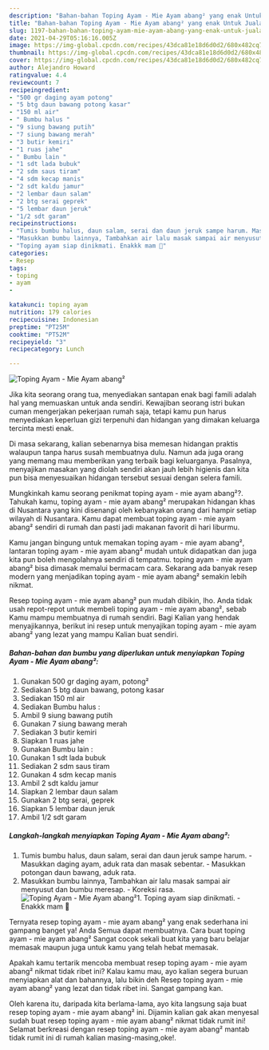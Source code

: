 ```yaml
---
description: "Bahan-bahan Toping Ayam - Mie Ayam abang² yang enak Untuk Jualan"
title: "Bahan-bahan Toping Ayam - Mie Ayam abang² yang enak Untuk Jualan"
slug: 1197-bahan-bahan-toping-ayam-mie-ayam-abang-yang-enak-untuk-jualan
date: 2021-04-29T05:16:16.005Z
image: https://img-global.cpcdn.com/recipes/43dca81e18d6d0d2/680x482cq70/toping-ayam-mie-ayam-abang-foto-resep-utama.jpg
thumbnail: https://img-global.cpcdn.com/recipes/43dca81e18d6d0d2/680x482cq70/toping-ayam-mie-ayam-abang-foto-resep-utama.jpg
cover: https://img-global.cpcdn.com/recipes/43dca81e18d6d0d2/680x482cq70/toping-ayam-mie-ayam-abang-foto-resep-utama.jpg
author: Alejandro Howard
ratingvalue: 4.4
reviewcount: 7
recipeingredient:
- "500 gr daging ayam potong"
- "5 btg daun bawang potong kasar"
- "150 ml air"
- " Bumbu halus "
- "9 siung bawang putih"
- "7 siung bawang merah"
- "3 butir kemiri"
- "1 ruas jahe"
- " Bumbu lain "
- "1 sdt lada bubuk"
- "2 sdm saus tiram"
- "4 sdm kecap manis"
- "2 sdt kaldu jamur"
- "2 lembar daun salam"
- "2 btg serai geprek"
- "5 lembar daun jeruk"
- "1/2 sdt garam"
recipeinstructions:
- "Tumis bumbu halus, daun salam, serai dan daun jeruk sampe harum. Masukkan daging ayam, aduk rata dan masak sebentar. Masukkan potongan daun bawang, aduk rata."
- "Masukkan bumbu lainnya, Tambahkan air lalu masak sampai air menyusut dan bumbu meresap. Koreksi rasa."
- "Toping ayam siap dinikmati. Enakkk mam 🤤"
categories:
- Resep
tags:
- toping
- ayam
- 

katakunci: toping ayam  
nutrition: 179 calories
recipecuisine: Indonesian
preptime: "PT25M"
cooktime: "PT52M"
recipeyield: "3"
recipecategory: Lunch

---
```



![Toping Ayam - Mie Ayam abang²](https://img-global.cpcdn.com/recipes/43dca81e18d6d0d2/680x482cq70/toping-ayam-mie-ayam-abang-foto-resep-utama.jpg)

Jika kita seorang orang tua, menyediakan santapan enak bagi famili adalah hal yang memuaskan untuk anda sendiri. Kewajiban seorang istri bukan cuman mengerjakan pekerjaan rumah saja, tetapi kamu pun harus menyediakan keperluan gizi terpenuhi dan hidangan yang dimakan keluarga tercinta mesti enak.

Di masa  sekarang, kalian sebenarnya bisa memesan hidangan praktis walaupun tanpa harus susah membuatnya dulu. Namun ada juga orang yang memang mau memberikan yang terbaik bagi keluarganya. Pasalnya, menyajikan masakan yang diolah sendiri akan jauh lebih higienis dan kita pun bisa menyesuaikan hidangan tersebut sesuai dengan selera famili. 



Mungkinkah kamu seorang penikmat toping ayam - mie ayam abang²?. Tahukah kamu, toping ayam - mie ayam abang² merupakan hidangan khas di Nusantara yang kini disenangi oleh kebanyakan orang dari hampir setiap wilayah di Nusantara. Kamu dapat membuat toping ayam - mie ayam abang² sendiri di rumah dan pasti jadi makanan favorit di hari liburmu.

Kamu jangan bingung untuk memakan toping ayam - mie ayam abang², lantaran toping ayam - mie ayam abang² mudah untuk didapatkan dan juga kita pun boleh mengolahnya sendiri di tempatmu. toping ayam - mie ayam abang² bisa dimasak memalui bermacam cara. Sekarang ada banyak resep modern yang menjadikan toping ayam - mie ayam abang² semakin lebih nikmat.

Resep toping ayam - mie ayam abang² pun mudah dibikin, lho. Anda tidak usah repot-repot untuk membeli toping ayam - mie ayam abang², sebab Kamu mampu membuatnya di rumah sendiri. Bagi Kalian yang hendak menyajikannya, berikut ini resep untuk menyajikan toping ayam - mie ayam abang² yang lezat yang mampu Kalian buat sendiri.

<!--inarticleads1-->

##### Bahan-bahan dan bumbu yang diperlukan untuk menyiapkan Toping Ayam - Mie Ayam abang²:

1. Gunakan 500 gr daging ayam, potong²
1. Sediakan 5 btg daun bawang, potong kasar
1. Sediakan 150 ml air
1. Sediakan  Bumbu halus :
1. Ambil 9 siung bawang putih
1. Gunakan 7 siung bawang merah
1. Sediakan 3 butir kemiri
1. Siapkan 1 ruas jahe
1. Gunakan  Bumbu lain :
1. Gunakan 1 sdt lada bubuk
1. Sediakan 2 sdm saus tiram
1. Gunakan 4 sdm kecap manis
1. Ambil 2 sdt kaldu jamur
1. Siapkan 2 lembar daun salam
1. Gunakan 2 btg serai, geprek
1. Siapkan 5 lembar daun jeruk
1. Ambil 1/2 sdt garam




<!--inarticleads2-->

##### Langkah-langkah menyiapkan Toping Ayam - Mie Ayam abang²:

1. Tumis bumbu halus, daun salam, serai dan daun jeruk sampe harum. - Masukkan daging ayam, aduk rata dan masak sebentar. - Masukkan potongan daun bawang, aduk rata.
1. Masukkan bumbu lainnya, Tambahkan air lalu masak sampai air menyusut dan bumbu meresap. - Koreksi rasa.
<img src="//assets-global.cpcdn.com/assets/icons/button_play-2c75c40dde080a61004c1f40b05d8f140eaff45d7e9e6481dc71c63d2e7c4909.png" alt="Toping Ayam - Mie Ayam abang²">1. Toping ayam siap dinikmati. - Enakkk mam 🤤




Ternyata resep toping ayam - mie ayam abang² yang enak sederhana ini gampang banget ya! Anda Semua dapat membuatnya. Cara buat toping ayam - mie ayam abang² Sangat cocok sekali buat kita yang baru belajar memasak maupun juga untuk kamu yang telah hebat memasak.

Apakah kamu tertarik mencoba membuat resep toping ayam - mie ayam abang² nikmat tidak ribet ini? Kalau kamu mau, ayo kalian segera buruan menyiapkan alat dan bahannya, lalu bikin deh Resep toping ayam - mie ayam abang² yang lezat dan tidak ribet ini. Sangat gampang kan. 

Oleh karena itu, daripada kita berlama-lama, ayo kita langsung saja buat resep toping ayam - mie ayam abang² ini. Dijamin kalian gak akan menyesal sudah buat resep toping ayam - mie ayam abang² nikmat tidak rumit ini! Selamat berkreasi dengan resep toping ayam - mie ayam abang² mantab tidak rumit ini di rumah kalian masing-masing,oke!.


